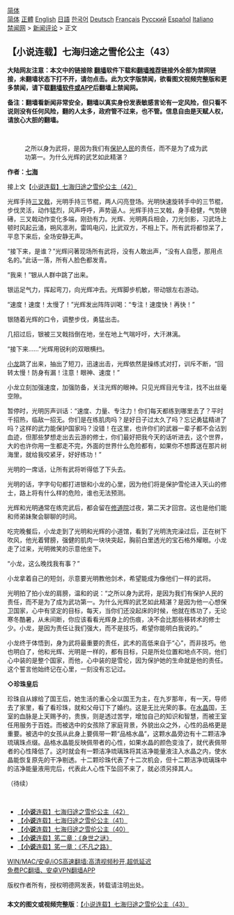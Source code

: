  <!-- 面包屑导航 --> <div class="breadcrumb"><!-- GTranslate: https://gtranslate.io/ -->  <div class="switcher notranslate">  <div class="selected">  <a href="#" onclick="return false;"> 简体</a>  </div>  <div class="option">  <a href="https://www.bannedbook.org" onclick="doGTranslate('zh-CN|zh-CN');jQuery('div.switcher div.selected a').html(jQuery(this).html());return false;" title="简体中文" class="nturl selected"> 简体</a>  <a href="https://www.bannedbook.org/zh-tw/" onclick="doGTranslate('zh-CN|zh-TW');jQuery('div.switcher div.selected a').html(jQuery(this).html());return false;" title="繁體中文" class="nturl"> 正體</a>  <a href="https://www.bannedbook.org/en/" onclick="doGTranslate('zh-CN|en');jQuery('div.switcher div.selected a').html(jQuery(this).html());return false;" title="English" class="nturl"> English</a>  <a href="https://www.bannedbook.org/ja/" onclick="doGTranslate('zh-CN|ja');jQuery('div.switcher div.selected a').html(jQuery(this).html());return false;" title="日本語" class="nturl"> 日語</a>  <a href="https://www.bannedbook.org/ko/" onclick="doGTranslate('zh-CN|ko');jQuery('div.switcher div.selected a').html(jQuery(this).html());return false;" title="한국어" class="nturl"> 한국어</a>  <a href="https://www.bannedbook.org/de/" onclick="doGTranslate('zh-CN|de');jQuery('div.switcher div.selected a').html(jQuery(this).html());return false;" title="Deutsch" class="nturl"> Deutsch</a>  <a href="https://www.bannedbook.org/fr/" onclick="doGTranslate('zh-CN|fr');jQuery('div.switcher div.selected a').html(jQuery(this).html());return false;" title="Français" class="nturl"> Français</a>  <a href="https://www.bannedbook.org/ru/" onclick="doGTranslate('zh-CN|ru');jQuery('div.switcher div.selected a').html(jQuery(this).html());return false;" title="Русский" class="nturl"> Русский</a>  <a href="https://www.bannedbook.org/es/" onclick="doGTranslate('zh-CN|es');jQuery('div.switcher div.selected a').html(jQuery(this).html());return false;" title="Español" class="nturl"> Español</a>  <a href="https://www.bannedbook.org/it/" onclick="doGTranslate('zh-CN|it');jQuery('div.switcher div.selected a').html(jQuery(this).html());return false;" title="Italiano" class="nturl"> Italiano</a>  </div>  </div>      <div class='breadcrumb-sub'><!-- Breadcrumb NavXT 6.3.0 --> <a href="https://www.bannedbook.org/" class="home">禁闻网</a> &gt; <a href="https://www.bannedbook.org/bnews/comments/" class="category">新闻评论</a> &gt; 正文</div></div><h2>【小说连载】七海归途之雪伦公主（43）</h2> <p class="notice"><b>大陆网友注意：本文中的链接除 <a href="https://github.com/bannedbook/fanqiang" >翻墙</a>软件下载和<a href="https://github.com/killgcd/justmysocks/blob/master/README.md">翻墙推荐</a>链接外全部为禁网链接，未翻墙状态下打不开，请勿点击。此为文字版禁闻，欲看图文视频完整版和更多禁闻，请下载<a href="https://github.com/bannedbook/fanqiang">翻墙软件或APP</a>后翻墙上禁闻网。</p><p>备注：翻墙看新闻非常安全，翻墙以真实身份发表敏感言论有一定风险，但只看不说则没有任何风险，翻的人太多，政府管不过来，也不管。信息自由是天赋人权，请放心大胆的翻墙。</b></p>  <div class="entry"> <br /> <figure><a href="https://i1.wp.com/upload-images-bucket-v64rleca837do.s3.eu-west-1.amazonaws.com/wp-content/uploads/2021/06/28084146/%E4%B8%83%E6%B5%B7%E6%AD%B8%E9%80%94%E4%B9%8B%E9%9B%AA%E5%80%AB%E5%85%AC%E4%B8%BB%EF%BC%88%E5%9C%96%E7%89%87%EF%BC%9A%E4%B8%83%E6%B5%B7%E6%8F%90%E4%BE%9B%EF%BC%89-42.jpg?fit=600%2C400&#038;ssl=1" data-caption="之所以身为武将，是因为我们有保护人民的责任，而不是为了成为武功第一。为什么光辉的武艺如此精湛？"></a><figcaption class="wp-caption-text">之所以身为武将，是因为我们有<a href="https://www.bannedbook.org/bnews/tag/%E4%BF%9D%E6%8A%A4%E4%BA%BA%E6%B0%91/" class="st_tag internal_tag" rel="tag" title="标签 保护人民 下的日志">保护人民</a>的责任，而不是为了成为武功第一。为什么光辉的武艺如此精湛？</figcaption></figure> <p><strong>作者：<a href="https://www.bannedbook.org/bnews/tag/%E4%B8%83%E6%B5%B7/" class="st_tag internal_tag" rel="tag" title="标签 七海 下的日志">七海</a></strong></p> <p>接上文【<a href="https://mingdemedia.org/xiaoshuolianzaiqihaiguituzhixuelungongzhu42/">小说连载】七海归途之雪伦公主（42）</a></p> <p>光辉手持<a href="https://www.bannedbook.org/bnews/tag/%E4%B8%89%E5%8F%89%E6%88%9F/" class="st_tag internal_tag" rel="tag" title="标签 三叉戟 下的日志">三叉戟</a>，光明手持三节棍，两人闪亮登场。光明快速旋转手中的三节棍，步伐灵活，动作猛烈，风声呼呼，声势逼人。光辉手持三叉戟，身手稳健，气势磅礡，三叉戟动作变化多端，刚劲有力。光辉、光明两兵相会，刀光剑影，习武场上顿时风起云涌，朔风凛冽，雷鸣电闪，比武双方，不相上下。所有武将都惊呆了，平息下来后，全场安静无声。</p> <p>“接下来，是谁？”光辉问著现场所有武将，没有人敢出声，“没有人自愿，那用点名的。”此话一落，所有人脸色都发青。</p> <p>“我来！”银从人群中跳了出来。</p> <p>银运足气力，挥起弯刀，向光辉冲去。光辉脚步机敏，带动银左右游动。</p>  <p>“速度！速度！太慢了！”光辉发出阵阵训喝：“专注！速度快！再快！”</p> <p>银随着光辉的口令，调整步伐，勇猛出击。</p> <p>几招过后，银被三叉戟挡倒在地，坐在地上气喘吁吁，大汗淋漓。</p> <p>“接下来……”光辉用锐利的双眼横扫。</p> <p><a href="https://www.bannedbook.org/bnews/tag/%E5%B0%8F%E9%BE%99/" class="st_tag internal_tag" rel="tag" title="标签 小龙 下的日志">小龙</a>跳了出来，抽出了短刀，迅速出击，光辉依然是操练式对打，训斥不断，“回转太慢！防身有漏！注意！眼神、速度！”</p> <p>小龙立刻加强速度，加强防备，关注光辉的眼神。只见光辉目光专注，找不出丝毫空隙。</p>  <p>暂停时，光明厉声训话：“速度、力量、专注力！你们每天都练到哪里去了？平时千招热，临敌一招无。你们是在练肌肉吗？是好日子过太久了吗？忘记勇猛精进了吗？这样的武力能保护国家吗？没错！在这里，也许你们的武器一辈子都不会沾到血迹，但那些梦想走出去云游的修士，你们最好把我今天的话听进去，这个世界，大的也许你用一生都走不完，外面的世界什么危险都有，如果你不想葬送在那片树海里，就给我咬紧牙，好好练功！”</p> <p>光明的一席话，让所有武将听得低了下头去。</p> <p>光明的话，字字句句都打进银和小龙的心里，因为他们将是保护雪伦进入天山的修士，路上将有什么样的危险，谁也无法预测。</p> <p>光辉和光明通常在练完武后，都会留在<a href="https://www.bannedbook.org/bnews/tag/%E4%BF%AE%E9%81%93%E9%99%A2/" class="st_tag internal_tag" rel="tag" title="标签 修道院 下的日志">修道院</a>过夜，第二天才回宫。这也是他们能和师弟妹聚会聊聊的时间。</p> <p>吃完晚餐后，小龙走到了光明和光辉的小道馆，看到了光明洗完澡过后，正在树下吹风，他光着臂膀，强健的肌肉一块块突起，胸前白里透光的宝石格外耀眼。小龙走了过来，光明微笑的示意他坐下。</p> <p>“小龙，这么晚找我有事？”</p>  <p>小龙拿着自己的短剑，示意要光明教他剑术，希望能成为像他们一样的武将。</p> <p>光明拍了拍小龙的肩膀，温和的说：“之所以身为武将，是因为我们有保护人民的责任，而不是为了成为武功第一。为什么光辉的武艺如此精湛？是因为他一心想保卫国家，心中有坚定的目标，每天，当你们还没起床的时候，他就在练功了，无论寒冬酷暑，从未间断，你应该看看光辉身上的伤痕，决不会比那些移转术的修士少。小龙，是因为责任让我们强大，而不是技巧，希望你能明白我说的。”</p> <p>小龙终于体悟到，身为武将最重要的责任，武术的高低来自于“心”，而非技巧。他也明白了，他和光辉、光明是一样的，都有目标，只是所处位置和地点不同，他们心中装的是整个国家，而他，心中装的是雪伦，因为保护她的生命就是他的责任。这个誓言他始终记在心里，一刻没有忘记过。</p> <p><strong>◇珍珠皇后</strong></p> <p>珍珠自从嫁给了国王后，她生活的重心全以国王为主，在九岁那年，有一天，导师去了家里，看了看珍珠，就和父母订下了婚约。这是无比光荣的事。在<a href="https://www.bannedbook.org/bnews/tag/%E6%B0%B4%E6%99%B6/" class="st_tag internal_tag" rel="tag" title="标签 水晶 下的日志">水晶</a>国，王室的血脉是上天赐予的，贵族，则是透过苦学，增加自己的知识和智慧，而被王室任用服务于百姓。而被选中的女孩除了家庭背景，外貌出众之外，心性的品格更是重要。被选中的女孩从此身上要佩带一颗“品格水晶”，这颗水晶旁边有十二颗洁净琉璃珠点缀。品格水晶能反映佩带者的心性，如果水晶的颜色变浊了，就代表佩带者的心性降低了。这时就会有一颗洁净琉璃珠将其洁净能量液注入水晶之内，使水晶能恢复原先的干净剔透。十二颗珍珠代表了十二次机会，但十二颗洁净琉璃珠中的洁净能量液用完后，代表此人心性下坠回不来了，就必须另择其人。</p> <p>（待续）</p>  <p>&nbsp;</p> <ul class='op-related-articles' title='相关阅读'> <li><a href='https://www.bannedbook.org/bnews/comments/20210722/1592118.html' target='_blank'>【<b>小说</b>连载】七海归途之雪伦公主（42）</a></li> <li><a href='https://www.bannedbook.org/bnews/comments/20210721/1591405.html' target='_blank'>【<b>小说</b>连载】七海归途之雪伦公主（41）</a></li> <li><a href='https://www.bannedbook.org/bnews/comments/20210720/1590705.html' target='_blank'>【<b>小说</b>连载】七海归途之雪伦公主（40）</a></li> <li><a href='https://www.bannedbook.org/bnews/comments/20210720/1590384.html' target='_blank'>【<b>小说</b>连载】笫二章：《身世之谜》</a></li> <li><a href='https://www.bannedbook.org/bnews/comments/20210720/1590362.html' target='_blank'>【<b>小说</b>连载】笫一章：《不凡之路》</a></li> </ul> <p class="texttj"> <a href="https://github.com/bannedbook/fanqiang/wiki/V2ray%E6%9C%BA%E5%9C%BA" target="_blank">WIN/MAC/安卓/iOS高速翻墙:高清视频秒开,超低延迟</a><br/> <a href="https://github.com/bannedbook/fanqiang/wiki/%E7%A6%81%E9%97%BB%E7%BD%91%E5%AE%89%E5%8D%93%E7%BF%BB%E5%A2%99%E6%96%B0%E9%97%BBAPP" target="_blank">免费PC翻墙、安卓VPN翻墙APP</a></p><p>版权作者所有，授权明德网发表，转载请注明出处。</p><a name='sharetosocial'></a>  <div style="margin-bottom:5px;padding-bottom:5px;clear:both"> <div id="archive-pix-1" class="banner-ads"> <!-- AuctionX Display platform tag START --> <div id="26318x728x90x621x_ADSLOT2" clicktrack="%%CLICK_URL_ESC%%"></div> <!-- AuctionX Display platform tag END --> </div> <div id="archive-pix-2" class="banner-ads"> <!-- AuctionX Display platform tag START --> <div id="26315x300x250x621x_ADSLOT2" clicktrack="%%CLICK_URL_ESC%%"></div> <!-- AuctionX Display platform tag END --> </div> </div>  <div id="archive-pix-1" class="banner-ads"> <!-- AuctionX Display platform tag START --> <div id="26318x728x90x621x_ADSLOT3" clicktrack="%%CLICK_URL_ESC%%"></div> <!-- AuctionX Display platform tag END --> </div> <div><b>本文的图文或视频完整版</b>：<a href='https://www.bannedbook.org/bnews/comments/20210723/1592766.html'>【小说连载】七海归途之雪伦公主（43）</a></div>  </div><!--END ENTRY--> 